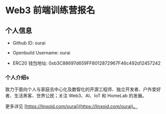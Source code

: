 # Web3 前端训练营报名

## 个人信息

* Github ID: ourai

* Openbuild Username: ourai

* ERC20 钱包地址: 0xb3C88697d659FF8012872967F46c492d12457242

### 个人介绍s

致力于面向个人与家庭去中心化及数智化的开源工程师、独立开发者、户外爱好者、生活黑客、世界公民；关注 Web3、AI、IoT 和 HomeLab 的发展。

更多详见 [https://linxoid.com/ourai](https://linxoid.com/ourai)。
